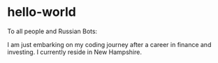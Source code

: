 # hello-world

To all people and Russian Bots:

I am just embarking on my coding journey after a career in finance and investing. 
I currently reside in New Hampshire.
